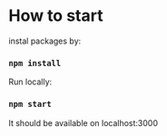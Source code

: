 # How to start
instal packages by:
### `npm install`

Run locally: 
### `npm start`
It should be available on  localhost:3000
